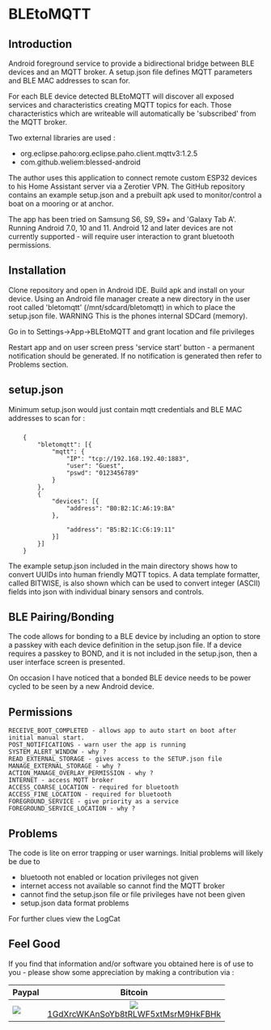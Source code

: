 # BLEtoMQTT
## Introduction
 Android foreground service to provide a bidirectional bridge between BLE devices and an MQTT broker. A setup.json file defines MQTT parameters and BLE MAC addresses to scan for.

For each BLE device detected BLEtoMQTT will discover all exposed services and characteristics creating MQTT topics for each. Those characteristics which are writeable will automatically be 'subscribed' from the MQTT broker.

Two external libraries are used :
  - org.eclipse.paho:org.eclipse.paho.client.mqttv3:1.2.5
  - com.github.weliem:blessed-android

The author uses this application to connect remote custom ESP32 devices to his Home Assistant server via a Zerotier VPN. 
The GitHub repository contains an example setup.json and a prebuilt apk used to monitor/control a boat on a mooring or at anchor.

 The app has been tried on Samsung S6, S9, S9+ and 'Galaxy Tab A'. Running Android 7.0, 10 and 11. Android 12 and later devices 
 are not currently supported - will require user interaction to grant bluetooth permissions.

## Installation
Clone repository and open in Android IDE. Build apk and install on your device.
Using an Android file manager create a new directory in the user root called 'bletomqtt' (/mnt/sdcard/bletomqtt) in which to place the setup.json file.
WARNING This is the phones internal SDCard (memory).

Go in to Settings->App->BLEtoMQTT and grant location and file privileges

Restart app and on user screen press 'service start' button - a permanent notification should be generated. If no notification is generated then refer to Problems section.

## setup.json

Minimum setup.json would just contain mqtt credentials and BLE MAC addresses to scan for :
###
		{
			"bletomqtt": [{
				"mqtt": {
					"IP": "tcp://192.168.192.40:1883",
					"user": "Guest",
					"pswd": "0123456789"
				}
			},
			{
				"devices": [{
					"address": "B0:B2:1C:A6:19:BA"
				},
				
					"address": "B5:B2:1C:C6:19:11"
				}]
			}]
		}


The example setup.json included in the main directory shows how to convert UUIDs into human friendly MQTT topics. A data template formatter, called BITWISE, is also shown which can be used to convert integer (ASCII) fields into json with individual binary sensors and controls.

## BLE Pairing/Bonding

The code allows for bonding to a BLE device by including an option to store a passkey with each device definition in the setup.json file. If a device requires a passkey to BOND, and it is not included in the setup.json, then a user interface screen is presented. 

On occasion I have noticed that a bonded BLE device needs to be power cycled to be seen by a new Android device. 

## Permissions

    RECEIVE_BOOT_COMPLETED - allows app to auto start on boot after initial manual start.
    POST_NOTIFICATIONS - warn user the app is running
    SYSTEM_ALERT_WINDOW - why ?
    READ_EXTERNAL_STORAGE - gives access to the SETUP.json file
    MANAGE_EXTERNAL_STORAGE - why ?
    ACTION_MANAGE_OVERLAY_PERMISSION - why ?
    INTERNET - access MQTT broker
    ACCESS_COARSE_LOCATION - required for bluetooth
    ACCESS_FINE_LOCATION - required for bluetooth
    FOREGROUND_SERVICE - give priority as a service
    FOREGROUND_SERVICE_LOCATION - why ?

## Problems
The code is lite on error trapping or user warnings. Initial problems will likely be due to 
  - bluetooth not enabled or location privileges not given
  - internet access not available so cannot find the MQTT broker
  - cannot find the setup.json file or file privileges have not been given
  - setup.json data format problems

For further clues view the LogCat 

## Feel Good

If you find that information and/or software you obtained here is of use to you - please show some appreciation by making a contribution via :

| Paypal | Bitcoin |
| ------ | ------- |
| [![](https://www.paypalobjects.com/en_US/i/btn/btn_donateCC_LG.gif)](https://www.paypal.com/ncp/payment/9BSAN369THJBA) | <center> [![](https://api.qrserver.com/v1/create-qr-code/?color=000000&bgcolor=FFFFFF&data=bitcoin%3A1GdXrcWKAnSoYb8tRLWF5xtMsrM9HkFBHk&qzone=1&margin=0&size=200x200&ecc=L)](bitcoin:1GdXrcWKAnSoYb8tRLWF5xtMsrM9HkFBHk)<br />[1GdXrcWKAnSoYb8tRLWF5xtMsrM9HkFBHk](bitcoin:1GdXrcWKAnSoYb8tRLWF5xtMsrM9HkFBHk)</center> |


